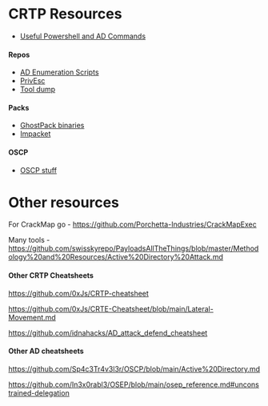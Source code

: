 # CRTP Resources

- [Useful Powershell and AD Commands](https://github.com/conma293/CRTP/blob/main/%23Commands%20Ref.md)

#### Repos
- [AD Enumeration Scripts](https://github.com/conma293/ActiveDirectory)
- [PrivEsc](https://github.com/conma293/CRTP/tree/main/PrivEsc)
- [Tool dump](https://github.com/conma293/mvp)


#### Packs
- [GhostPack binaries](https://github.com/conma293/CRTP/tree/main/GhostPack)
- [Impacket](https://github.com/conma293/impacket)


#### OSCP
- [OSCP stuff](https://github.com/conma293/OSCP-tools)






# Other resources 
For CrackMap go - https://github.com/Porchetta-Industries/CrackMapExec

Many tools - https://github.com/swisskyrepo/PayloadsAllTheThings/blob/master/Methodology%20and%20Resources/Active%20Directory%20Attack.md


#### Other CRTP Cheatsheets
https://github.com/0xJs/CRTP-cheatsheet

https://github.com/0xJs/CRTE-Cheatsheet/blob/main/Lateral-Movement.md

https://github.com/idnahacks/AD_attack_defend_cheatsheet

#### Other AD cheatsheets 
https://github.com/Sp4c3Tr4v3l3r/OSCP/blob/main/Active%20Directory.md

https://github.com/In3x0rabl3/OSEP/blob/main/osep_reference.md#unconstrained-delegation
